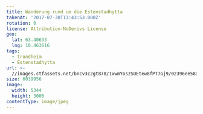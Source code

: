 ```yaml
---
title: Wanderung rund um die Estenstadhytta
takenAt: '2017-07-30T13:43:53.000Z'
rotation: 0
license: Attribution-NoDerivs License
geo:
  lat: 63.40633
  lng: 10.463616
tags:
  - trondheim
  - Estenstadhytta
url: >-
  //images.ctfassets.net/bncv3c2gt878/1xwmYoszSUEtew8fPT7Gj9/02396ee58a4a6407155e67da07ea82a3/wanderung-rund-um-die-estenstadhytta_35432747874_o
size: 6039956
image:
  width: 5344
  height: 3006
contentType: image/jpeg
---
```


